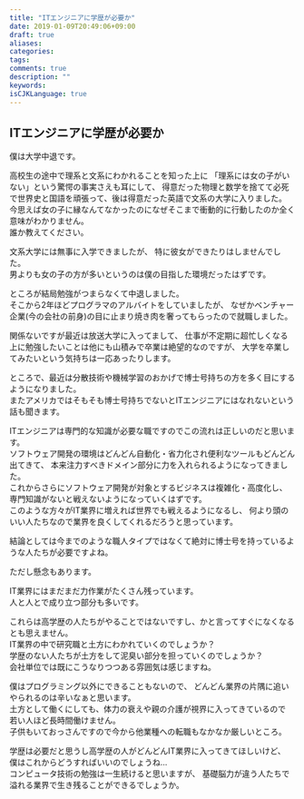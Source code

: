 ```yaml
---
title: "ITエンジニアに学歴が必要か"
date: 2019-01-09T20:49:06+09:00
draft: true
aliases:
categories:
tags:
comments: true
description: ""
keywords:
isCJKLanguage: true
---
```


## ITエンジニアに学歴が必要か

僕は大学中退です。

高校生の途中で理系と文系にわかれることを知った上に
「理系には女の子がいない」という驚愕の事実さえも耳にして、
得意だった物理と数学を捨てて必死で世界史と国語を頑張って、後は得意だった英語で文系の大学に入りました。  
今思えば女の子に縁なんてなかったのになぜそこまで衝動的に行動したのか全く意味がわかりません。  
誰か教えてください。

文系大学には無事に入学できましたが、
特に彼女ができたりはしませんでした。  
男よりも女の子の方が多いというのは僕の目指した環境だったはずです。

ところが結局勉強がつまらなくて中退しました。  
そこから2年ほどプログラマのアルバイトをしていましたが、
なぜかベンチャー企業(今の会社の前身)の目に止まり焼き肉を奢ってもらったので就職しました。

関係ないですが最近は放送大学に入ってまして、
仕事が不定期に超忙しくなる上に勉強したいことは他にも山積みで卒業は絶望的なのですが、
大学を卒業してみたいという気持ちは一応あったりします。

ところで、最近は分散技術や機械学習のおかげで博士号持ちの方を多く目にするようになりました。  
またアメリカではそもそも博士号持ちでないとITエンジニアにはなれないという話も聞きます。

ITエンジニアは専門的な知識が必要な職ですのでこの流れは正しいのだと思います。  
ソフトウェア開発の環境はどんどん自動化・省力化され便利なツールもどんどん出てきて、
本来注力すべきドメイン部分に力を入れられるようになってきました。  
これからさらにソフトウェア開発が対象とするビジネスは複雑化・高度化し、
専門知識がないと戦えないようになっていくはずです。  
このような方々がIT業界に増えれば世界でも戦えるようになるし、
何より頭のいい人たちなので業界を良くしてくれるだろうと思っています。

結論としては今までのような職人タイプではなくて絶対に博士号を持っているような人たちが必要ですよね。

ただし懸念もあります。

IT業界にはまだまだ力作業がたくさん残っています。  
人と人とで成り立つ部分も多いです。

これらは高学歴の人たちがやることではないですし、かと言ってすぐになくなるとも思えません。  
IT業界の中で研究職と土方にわかれていくのでしょうか？  
学歴のない人たちが土方をして泥臭い部分を担っていくのでしょうか？  
会社単位では既にこうなりつつある雰囲気は感じますね。  

僕はプログラミング以外にできることもないので、
どんどん業界の片隅に追いやられるのは辛いなぁと思います。  
土方として働くにしても、体力の衰えや親の介護が視界に入ってきているので
若い人ほど長時間働けません。  
子供もいておっさんですので今から他業種への転職もなかなか厳しいところ。

学歴は必要だと思うし高学歴の人がどんどんIT業界に入ってきてほしいけど、
僕はこれからどうすればいいのでしょうね…  
コンピュータ技術の勉強は一生続けると思いますが、
基礎脳力が違う人たちで溢れる業界で生き残ることができるでしょうか。
